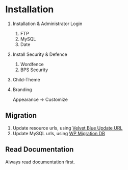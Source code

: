 # Installation

1. Installation & Administrator Login
    1. FTP
    1. MySQL
    1. Date
1. Install Security & Defence
    1. Wordfence
    1. BPS Security
1. Child-Theme
1. Branding
    
    Appearance -> Customize
    
## Migration
    
1. Update resource urls, using [Velvet Blue Update URL](https://wordpress.org/plugins/velvet-blues-update-urls/)
1. Update MySQL urls, using [WP Migration DB](https://wordpress.org/plugins/wp-migrate-db/)

## Read Documentation

Always read documentation first.
